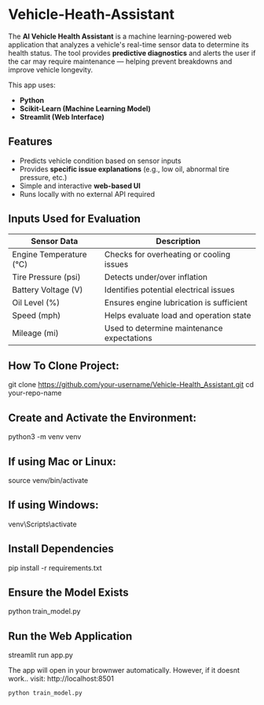 # Vehicle-Heath-Assistant

The **AI Vehicle Health Assistant** is a machine learning-powered web application that analyzes a vehicle's real-time sensor data to determine its health status. The tool provides **predictive diagnostics** and alerts the user if the car may require maintenance — helping prevent breakdowns and improve vehicle longevity.

This app uses:
- **Python**
- **Scikit-Learn (Machine Learning Model)**
- **Streamlit (Web Interface)**


## Features

- Predicts vehicle condition based on sensor inputs
- Provides **specific issue explanations** (e.g., low oil, abnormal tire pressure, etc.)
- Simple and interactive **web-based UI**
- Runs locally with no external API required


## Inputs Used for Evaluation
| Sensor Data | Description |
|------------|-------------|
| Engine Temperature (°C) | Checks for overheating or cooling issues |
| Tire Pressure (psi) | Detects under/over inflation |
| Battery Voltage (V) | Identifies potential electrical issues |
| Oil Level (%) | Ensures engine lubrication is sufficient |
| Speed (mph) | Helps evaluate load and operation state |
| Mileage (mi) | Used to determine maintenance expectations |

## How To Clone Project:
git clone https://github.com/your-username/Vehicle-Health_Assistant.git
cd your-repo-name

## Create and Activate the Environment:
python3 -m venv venv

## If using Mac or Linux: ##
source venv/bin/activate     

## If using Windows: ##
venv\Scripts\activate       

## Install Dependencies
pip install -r requirements.txt

## Ensure the Model Exists
python train_model.py

## Run the Web Application 
streamlit run app.py

The app will open in your brownwer automatically. However, if it doesnt work.. visit:
http://localhost:8501


```bash
python train_model.py
